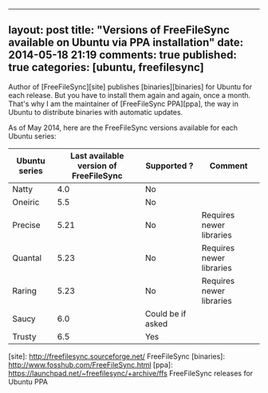 
---
layout: post
title: "Versions of FreeFileSync available on Ubuntu via PPA installation"
date: 2014-05-18 21:19
comments: true
published: true
categories: [ubuntu, freefilesync]
---

Author of [FreeFileSync][site] publishes [binaries][binaries] for Ubuntu for each release. But you have to install them again and again, once a month. That's why I am the maintainer of [FreeFileSync PPA][ppa], the way in Ubuntu to distribute binaries with automatic updates.

As of May 2014, here are the FreeFileSync versions available for each Ubuntu series:

| Ubuntu series | Last available version of FreeFileSync | Supported ? | Comment 
| ------------- | -------------------------------------- | ----------- | ------- 
| Natty         | 4.0                                    | No          |         
| Oneiric       | 5.5                                    | No          |         
| Precise       | 5.21                                   | No          | Requires newer libraries 
| Quantal       | 5.23                                   | No          | Requires newer libraries 
| Raring        | 5.23                                   | No          | Requires newer libraries 
| Saucy         | 6.0                                    | Could be if asked |   
| Trusty        | 6.5                                    | Yes         |         


[site]: http://freefilesync.sourceforge.net/ FreeFileSync
[binaries]: http://www.fosshub.com/FreeFileSync.html
[ppa]: https://launchpad.net/~freefilesync/+archive/ffs FreeFileSync releases for Ubuntu PPA